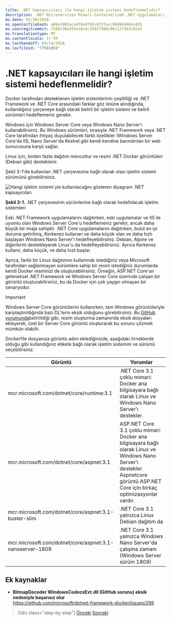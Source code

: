 ```yaml
---
title: .NET kapsayıcıları ile hangi işletim sistemi hedeflenmelidir?
description: .NET Microservices Mimari Containerized .NET Uygulamaları için | .NET kapsayıcıları ile hangi işletim sistemi hedef
ms.date: 01/30/2020
ms.openlocfilehash: a09e3981ece478a9795c0f27acc98d604864cdd5
ms.sourcegitcommit: 7588136e355e10cbc2582f389c90c127363c02a5
ms.translationtype: MT
ms.contentlocale: tr-TR
ms.lasthandoff: 03/14/2020
ms.locfileid: "77501858"
---
```

# <a name="what-os-to-target-with-net-containers"></a>.NET kapsayıcıları ile hangi işletim sistemi hedeflenmelidir?

Docker tarafından desteklenen işletim sistemlerinin çeşitliliği ve .NET Framework ve .NET Core arasındaki farklar göz önüne alındığında, kullandığınız çerçeveye bağlı olarak belirli bir işletim sistemi ve belirli sürümleri hedeflemeniz gerekir.

Windows için Windows Server Core veya Windows Nano Server'ı kullanabilirsiniz. Bu Windows sürümleri, sırasıyla .NET Framework veya .NET Core tarafından ihtiyaç duyulabilecek farklı özellikler (Windows Server Core'da IIS, Nano Server'da Kestrel gibi kendi kendine barındırılan bir web sunucusuna karşı) sağlar.

Linux için, birden fazla dağıtım mevcuttur ve resmi .NET Docker görüntüleri (Debian gibi) desteklenir.

Şekil 3-1'de kullanılan .NET çerçevesine bağlı olarak olası işletim sistemi sürümünü görebilirsiniz.

![Hangi işletim sistemi yle kullanılacağını gösteren diyagram .NET kapsayıcıları.](./media/net-container-os-targets/targeting-operating-systems.png)

**Şekil 3-1.** .NET çerçevesinin sürümlerine bağlı olarak hedefolacak işletim sistemleri

Eski .NET Framework uygulamalarını dağıtırken, eski uygulamalar ve IIS ile uyumlu olan Windows Server Core'u hedeflemeniz gerekir, ancak daha büyük bir imaja sahiptir. .NET Core uygulamalarını dağıtırken, bulut en iyi duruma getirilmiş, Kerkenez kullanan ve daha küçük olan ve daha hızlı başlayan Windows Nano Server'ı hedefleyebilirsiniz. Debian, Alpine ve diğerlerini destekleyerek Linux'u da hedefleyebilirsiniz. Ayrıca Kerkenez kullanır, daha küçük, ve daha hızlı başlar.

Ayrıca, farklı bir Linux dağıtımını kullanmak istediğiniz veya Microsoft tarafından sağlanmayan sürümlere sahip bir resim istediğiniz durumlarda kendi Docker resminizi de oluşturabilirsiniz. Örneğin, ASP.NET Core'un geleneksel .NET Framework ve Windows Server Core üzerinde çalışan bir görüntü oluşturabilirsiniz, bu da Docker için çok yaygın olmayan bir senaryodur.

> [!IMPORTANT]
> Windows Server Core görüntülerini kullanırken, tam Windows görüntüleriyle karşılaştırıldığında bazı DL'lerin eksik olduğunu görebilirsiniz. Bu [GitHub yorumunda](https://github.com/microsoft/dotnet-framework-docker/issues/299#issuecomment-511537448)belirtildiği gibi, resim oluşturma zamanında eksik dosyaları ekleyerek, özel bir Server Core görüntü oluşturarak bu sorunu çözmek mümkün olabilir.

Dockerfile dosyanıza görüntü adını eklediğinizde, aşağıdaki örneklerde olduğu gibi kullandığınız etikete bağlı olarak işletim sistemini ve sürümü seçebilirsiniz:

| Görüntü | Yorumlar |
|-------|----------|
| mcr.microsoft.com/dotnet/core/runtime:3.1 | .NET Core 3.1 çoklu mimari: Docker ana bilgisayara bağlı olarak Linux ve Windows Nano Server'ı destekler. |
| mcr.microsoft.com/dotnet/core/aspnet:3.1 | ASP.NET Core 3.1 çoklu mimari: Docker ana bilgisayara bağlı olarak Linux ve Windows Nano Server'ı destekler. <br/> Aspnetcore görüntü ASP.NET Core için birkaç optimizasyonlar vardır. |
| mcr.microsoft.com/dotnet/core/aspnet:3.1-buster-slim | .NET Core 3.1 yalnızca Linux Debian dağıtım da |
| mcr.microsoft.com/dotnet/core/aspnet:3.1-nanoserver-1809 | .NET Core 3.1 yalnızca Windows Nano Server'da çalışma zamanı (Windows Server sürüm 1809) |

## <a name="additional-resources"></a>Ek kaynaklar

- **BitmapDecoder WindowsCodecsExt.dll (GitHub sorunu) eksik nedeniyle başarısız olur**  
  <https://github.com/microsoft/dotnet-framework-docker/issues/299>

> [!div class="step-by-step"]
> [Önceki](container-framework-choice-factors.md)
> [Sonraki](official-net-docker-images.md)
